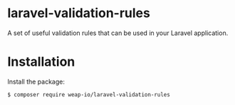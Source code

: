 # laravel-validation-rules
A set of useful validation rules that can be used in your Laravel application.


# Installation
Install the package:
```bash
$ composer require weap-io/laravel-validation-rules
```